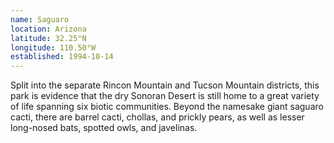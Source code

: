 ```yaml
---
name: Saguaro
location: Arizona
latitude: 32.25°N
longitude: 110.50°W
established: 1994-10-14
---
```


Split into the separate Rincon Mountain and Tucson Mountain districts, this park is evidence that the dry Sonoran Desert is still home to a great variety of life spanning six biotic communities. Beyond the namesake giant saguaro cacti, there are barrel cacti, chollas, and prickly pears, as well as lesser long-nosed bats, spotted owls, and javelinas.
